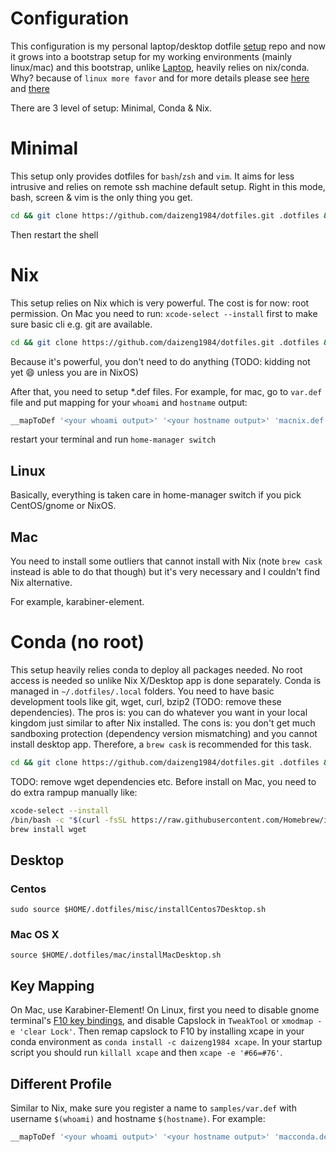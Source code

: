 # Configuration
This configuration is my personal laptop/desktop dotfile [setup](http://blog.smalleycreative.com/tutorials/using-git-and-github-to-manage-your-dotfiles/) repo and now it grows into a bootstrap setup for my working environments (mainly linux/mac) and this bootstrap, unlike [Laptop](https://github.com/thoughtbot/laptop), heavily relies on nix/conda. Why? because of `linux more favor` and for more details please see [here](https://daizeng1984.github.io/2018-11-18-conda-everything) and [there](https://daizeng1984.github.io/2020-10-24-nix-power)

There are 3 level of setup: Minimal, Conda & Nix.

# Minimal
This setup only provides dotfiles for `bash`/`zsh` and `vim`. It aims for less intrusive and relies on remote ssh machine default setup. Right in this mode, bash, screen & vim is the only thing you get.
```sh
cd && git clone https://github.com/daizeng1984/dotfiles.git .dotfiles && cd .dotfiles && ./createSymlink.sh
```
Then restart the shell

# Nix
This setup relies on Nix which is very powerful. The cost is for now: root permission. On Mac you need to run: `xcode-select --install` first to make sure basic cli e.g. git are available.
```sh
cd && git clone https://github.com/daizeng1984/dotfiles.git .dotfiles && cd .dotfiles && ./createSymlink.sh && source ./installNix.sh
```
Because it's powerful, you don't need to do anything (TODO: kidding not yet 😄 unless you are in NixOS)

After that, you need to setup *.def files. For example, for mac, go to `var.def` file and put mapping for your `whoami` and `hostname` output:
```sh
__mapToDef '<your whoami output>' '<your hostname output>' 'macnix.def' 'homemac'
```
restart your terminal and run `home-manager switch`

## Linux
Basically, everything is taken care in home-manager switch if you pick CentOS/gnome or NixOS.

## Mac
You need to install some outliers that cannot install with Nix (note `brew cask` instead is able to do that though) but it's very necessary and I couldn't find Nix alternative.

For example, karabiner-element.

# Conda (no root)
This setup heavily relies conda to deploy all packages needed. No root access is needed so unlike Nix X/Desktop app is done separately. Conda is managed in `~/.dotfiles/.local` folders. 
You need to have basic development tools like git, wget, curl, bzip2 (TODO: remove these dependencies). The pros is: you can do whatever you want in your local kingdom just similar to after Nix installed. The cons is: you don't get much sandboxing protection (dependency version mismatching) and you cannot install desktop app. Therefore, a `brew cask` is recommended for this task.

```sh
cd && git clone https://github.com/daizeng1984/dotfiles.git .dotfiles && cd .dotfiles && ./createSymlink.sh && source ~/.bashrc && source ./installConda.sh`
```

TODO: remove wget dependencies etc.
Before install on Mac, you need to do extra rampup manually like:
```sh
xcode-select --install
/bin/bash -c "$(curl -fsSL https://raw.githubusercontent.com/Homebrew/install/master/install.sh)"
brew install wget
```

## Desktop
### Centos
```{bash}
sudo source $HOME/.dotfiles/misc/installCentos7Desktop.sh
```
### Mac OS X
```{bash}
source $HOME/.dotfiles/mac/installMacDesktop.sh
```
## Key Mapping
On Mac, use Karabiner-Element!
On Linux, first you need to disable gnome terminal's [F10 key bindings](https://ubuntu-tutorials.com/2007/07/16/disabling-the-f10-key-menu-accelerators-in-gnome-terminal/), and disable Capslock in `TweakTool` or `xmodmap -e 'clear Lock'`. Then remap capslock to F10 by installing xcape in your conda environment as `conda install -c daizeng1984 xcape`. In your startup script you should run `killall xcape` and then `xcape -e '#66=#76'`. 

## Different Profile
Similar to Nix, make sure you register a name to `samples/var.def` with username `$(whoami)` and hostname `$(hostname)`. For example:
```sh
__mapToDef '<your whoami output>' '<your hostname output>' 'macconda.def' 'homemac'
```
